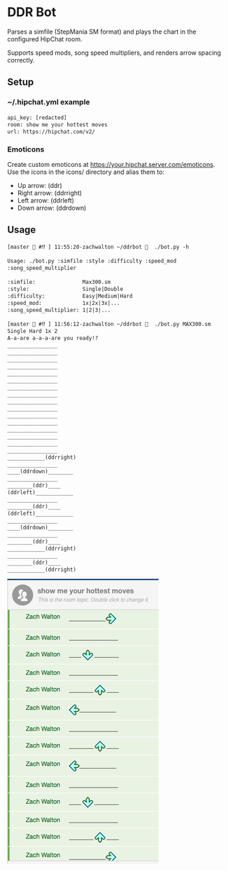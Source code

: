 # DDR Bot

Parses a simfile (StepMania SM format) and plays the chart in the configured HipChat room.

Supports speed mods, song speed multipliers, and renders arrow spacing correctly.

## Setup

### ~/.hipchat.yml example

```
api_key: [redacted]
room: show me your hottest moves
url: https://hipchat.com/v2/
```

### Emoticons

Create custom emoticons at https://your.hipchat.server.com/emoticons.  Use the icons in the icons/ directory and alias them to:

* Up arrow: (ddr)
* Right arrow: (ddrright)
* Left arrow: (ddrleft)
* Down arrow: (ddrdown)

## Usage

```
[master 🚽 #⁉️ ] 11:55:20-zachwalton ~/ddrbot 💫  ./bot.py -h

Usage: ./bot.py :simfile :style :difficulty :speed_mod :song_speed_multiplier

:simfile:               Max300.sm
:style:                 Single|Double
:difficulty:            Easy|Medium|Hard
:speed_mod:             1x|2x|3x|...
:song_speed_multiplier: 1|2|3|...

[master 🚽 #⁉️ ] 11:56:12-zachwalton ~/ddrbot 💫  ./bot.py MAX300.sm Single Hard 1x 2
A-a-are a-a-a-are you ready!?
________________
________________
________________
________________
________________
________________
________________
________________
________________
________________
________________
________________
________________
________________
________________
________________
____________(ddrright)
________________
____(ddrdown)________
________________
________(ddr)____
(ddrleft)____________
________________
________(ddr)____
(ddrleft)____________
________________
____(ddrdown)________
________________
________(ddr)____
____________(ddrright)
________________
________(ddr)____
____________(ddrright)
```

![Max 300](hottest_moves.png?raw=true)
